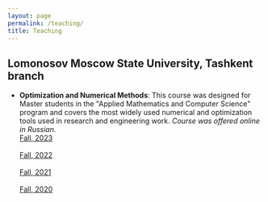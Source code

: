 ```yaml
---
layout: page
permalink: /teaching/
title: Teaching
---
```


<h2>Lomonosov Moscow State University, Tashkent branch</h2>
<ul>
	<li>
		<b>Optimization and Numerical Methods</b>: This course was designed for Master students in the "Applied Mathematics and Computer Science" program and covers the most widely used numerical and optimization tools used in research and engineering work. <i>Course was offered online in Russian.</i><br>
		<a href="./cs170-2023/"><div class="color-button">Fall, 2023</div></a><br>
		<a href="./cs170-2022/"><div class="color-button">Fall, 2022</div></a><br>
		<a href="./cs170-2021/"><div class="color-button">Fall, 2021</div></a><br>
		<a href="https://github.com/maksimbolonkin/cs170-2020"><div class="color-button">Fall, 2020</div></a><br>
	</li><br>

</ul>